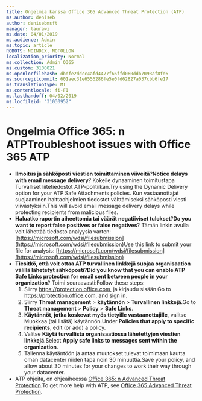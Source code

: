 ```yaml
---
title: Ongelmia kanssa Office 365 Advanced Threat Protection (ATP)
ms.author: deniseb
author: denisebmsft
manager: laurawi
ms.date: 04/01/2019
ms.audience: Admin
ms.topic: article
ROBOTS: NOINDEX, NOFOLLOW
localization_priority: Normal
ms.collection: Admin_O365
ms.custom: 3100021
ms.openlocfilehash: dbdfe2ddcc4afd4477f66ffd060ddb7093af8fd6
ms.sourcegitcommit: 601aec31e6556286fe5e0fd62827a037cbb6fe17
ms.translationtype: MT
ms.contentlocale: fi-FI
ms.lasthandoff: 04/02/2019
ms.locfileid: "31030952"
---
```

# <a name="troubleshoot-issues-with-office-365-atp"></a><span data-ttu-id="61ceb-102">Ongelmia Office 365: n ATP</span><span class="sxs-lookup"><span data-stu-id="61ceb-102">Troubleshoot issues with Office 365 ATP</span></span>

- <span data-ttu-id="61ceb-103">**Ilmoitus ja sähköposti viestien toimittaminen viiveitä**?</span><span class="sxs-lookup"><span data-stu-id="61ceb-103">**Notice delays with email message delivery**?</span></span> <span data-ttu-id="61ceb-104">Kokeile dynaaminen toimitustapa Turvalliset liitetiedostot ATP-politiikan.</span><span class="sxs-lookup"><span data-stu-id="61ceb-104">Try using the Dynamic Delivery option for your ATP Safe Attachments policies.</span></span> <span data-ttu-id="61ceb-105">Kun vastaanottajat suojaaminen haittaohjelmien tiedostot välttämiseksi sähköposti viesti viivästyksiin.</span><span class="sxs-lookup"><span data-stu-id="61ceb-105">This will avoid email message delivery delays while protecting recipients from malicious files.</span></span>
- <span data-ttu-id="61ceb-106">**Haluatko raportin aiheettomia tai väärät negatiiviset tulokset**?</span><span class="sxs-lookup"><span data-stu-id="61ceb-106">**Do you want to report false positives or false negatives**?</span></span> <span data-ttu-id="61ceb-107">Tämän linkin avulla voit lähettää tiedosto analyysia varten:[https://microsoft.com/wdsi/filesubmission](https://microsoft.com/wdsi/filesubmission)</span><span class="sxs-lookup"><span data-stu-id="61ceb-107">Use this link to submit your file for analysis: [https://microsoft.com/wdsi/filesubmission](https://microsoft.com/wdsi/filesubmission)</span></span>
- <span data-ttu-id="61ceb-108">**Tiesitkö, että voit ottaa ATP turvallinen linkkejä suojaa organisaation välillä lähetetyt sähköposti**?</span><span class="sxs-lookup"><span data-stu-id="61ceb-108">**Did you know that you can enable ATP Safe Links protection for email sent between people in your organization**?</span></span> <span data-ttu-id="61ceb-109">Toimi seuraavasti:</span><span class="sxs-lookup"><span data-stu-id="61ceb-109">Follow these steps:</span></span>
    1. <span data-ttu-id="61ceb-110">Siirry https://protection.office.com, ja kirjaudu sisään.</span><span class="sxs-lookup"><span data-stu-id="61ceb-110">Go to https://protection.office.com, and sign in.</span></span>
    2. <span data-ttu-id="61ceb-111">Siirry **Threat management** > **käytännön** > **Turvallinen linkkejä**.</span><span class="sxs-lookup"><span data-stu-id="61ceb-111">Go to **Threat management** > **Policy** > **Safe Links**.</span></span>
    3. <span data-ttu-id="61ceb-112">**Käytännöt, jotka koskevat myös tietyille vastaanottajille**, valitse Muokkaa (tai lisätä) käytännön.</span><span class="sxs-lookup"><span data-stu-id="61ceb-112">Under **Policies that apply to specific recipients**, edit (or add) a policy.</span></span>
    4. <span data-ttu-id="61ceb-113">Valitse **Käytä turvallista organisaatiossa lähetettyjen viestien linkkejä**.</span><span class="sxs-lookup"><span data-stu-id="61ceb-113">Select **Apply safe links to messages sent within the organization**.</span></span>
    5. <span data-ttu-id="61ceb-114">Tallenna käytäntöön ja antaa muutokset tulevat toimimaan kautta oman datacenter niiden tapa noin 30 minuuttia.</span><span class="sxs-lookup"><span data-stu-id="61ceb-114">Save your policy, and allow about 30 minutes for your changes to work their way through your datacenter.</span></span>
- <span data-ttu-id="61ceb-115">ATP ohjeita, on ohjeaiheessa [Office 365: n Advanced Threat Protection](https://docs.microsoft.com/office365/securitycompliance/office-365-atp).</span><span class="sxs-lookup"><span data-stu-id="61ceb-115">To get more help with ATP, see [Office 365 Advanced Threat Protection](https://docs.microsoft.com/office365/securitycompliance/office-365-atp).</span></span>